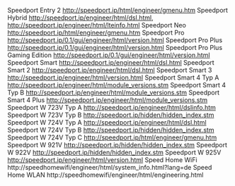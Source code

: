 Speedport Entry 2	http://speedport.ip/html/engineer/gmenu.htm
Speedport Hybrid	http://speedport.ip/engineer/html/dsl.html, http://speedport.ip/engineer/html/lteinfo.html
Speedport Neo	http://speedport.ip/html/engineer/gmenu.htm
Speedport Pro	http://speedport.ip/0.1/gui/engineer/html/version.html
Speedport Pro Plus	http://speedport.ip/0.1/gui/engineer/html/version.html
Speedport Pro Plus Gaming Edition	http://speedport.ip/0.1/gui/engineer/html/version.html
Speedport Smart	http://speedport.ip/engineer/html/dsl.html
Speedport Smart 2	http://speedport.ip/engineer/html/dsl.html
Speedport Smart 3	http://speedport.ip/engineer/html/version.html
Speedport Smart 4 Typ A	http://speedport.ip/engineer/html/module_versions.stm
Speedport Smart 4 Typ B	http://speedport.ip/engineer/html/module_versions.stm
Speedport Smart 4 Plus	http://speedport.ip/engineer/html/module_versions.stm
Speedport W 723V Typ A	http://speedport.ip/engineer/html/dslinfo.htm
Speedport W 723V Typ B	http://speedport.ip/hidden/hidden_index.stm
Speedport W 724V Typ A	http://speedport.ip/engineer/html/dsl.html
Speedport W 724V Typ B	http://speedport.ip/hidden/hidden_index.stm
Speedport W 724V Typ C	http://speedport.ip/html/engineer/gmenu.htm
Speedport W 921V	http://speedport.ip/hidden/hidden_index.stm
Speedport W 922V	http://speedport.ip/hidden/hidden_index.stm
Speedport W 925V	http://speedport.ip/engineer/html/version.html
Speed Home WiFi	http://speedhomewifi/engineer/html/system_info.html?lang=de
Speed Home WLAN	http://speedhomewifi/engineer/html/engineering.html
